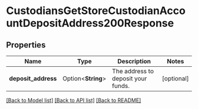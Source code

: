# CustodiansGetStoreCustodianAccountDepositAddress200Response

## Properties

Name | Type | Description | Notes
------------ | ------------- | ------------- | -------------
**deposit_address** | Option<**String**> | The address to deposit your funds. | [optional]

[[Back to Model list]](../README.md#documentation-for-models) [[Back to API list]](../README.md#documentation-for-api-endpoints) [[Back to README]](../README.md)



